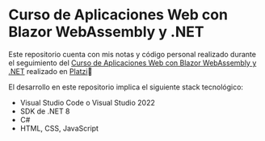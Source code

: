 # Curso de Aplicaciones Web con Blazor WebAssembly y .NET
Este repositorio cuenta con mis notas y código personal realizado durante el seguimiento del [Curso de Aplicaciones Web con Blazor WebAssembly y .NET](https://platzi.com/cursos/blazor-webassembly/) realizado en [Platzi](https://platzi.com/)💚

El desarrollo en este repositorio implica el siguiente stack tecnológico:

- Visual Studio Code o Visual Studio 2022
- SDK de .NET 8
- C#
- HTML, CSS, JavaScript